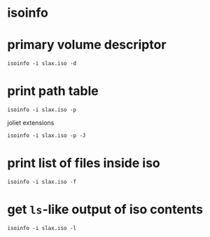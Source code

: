 # isoinfo

# primary volume descriptor

`isoinfo -i slax.iso -d`

# print path table

`isoinfo -i slax.iso -p`

joliet extensions

`isoinfo -i slax.iso -p -J` 

# print list of files inside iso

`isoinfo -i slax.iso -f`

# get `ls`-like output of iso contents

`isoinfo -i slax.iso -l`
